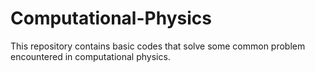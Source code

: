 # Computational-Physics
This repository contains basic codes that solve some common problem encountered in computational physics. 
